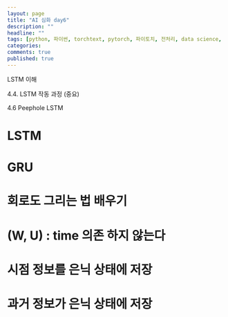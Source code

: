 ```yaml
---
layout: page
title: "AI 심화 day6"
description: ""
headline: ""
tags: [python, 파이썬, torchtext, pytorch, 파이토치, 전처리, data science, 데이터 분석, 딥러닝, 딥러닝 자격증, 머신러닝, 빅데이터]
categories: 
comments: true
published: true
---
```


LSTM 이해

4.4. LSTM 작동 과정 (중요)

4.6 Peephole LSTM

# LSTM
# GRU

# 회로도 그리는 법 배우기

# (W, U) : time 의존 하지 않는다
# 시점 정보를 은닉 상태에 저장
# 과거 정보가 은닉 상태에 저장
